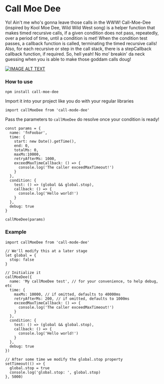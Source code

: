 # Call Moe Dee

Yo! Ain't me who's gonna leave those calls in the WWW! Call-Moe-Dee (inspired by Kool Moe Dee, Wild Wild West song) is a helper function that makes timed recursive calls, if a given condition does not pass, repeatedly, over a period of time, until a condition is met! When the condition test passes, a callback function is called, terminating the timed recursive calls! Also, for each recursive or step in the call stack, there is a stepCallback callback function, if required. So, hell yeah! No mo' breakin' da neck guessing when you is able to make those goddam calls doug!

[![IMAGE ALT TEXT](http://img.youtube.com/vi/n_AMPcFym0Q/0.jpg)](http://www.youtube.com/watch?v=n_AMPcFym0Q "Kool Moe Dee - The Wild Wild West!")

### How to use

```
npm install call-moe-dee
```

Import it into your project like you do with your regular libraries

```
import callMoeDee from 'call-mode-dee'
```

Pass the parameters to `callMoeDee` do resolve once your condition is ready!

```
const params = {
  name: 'fnFoobar',
  time: {
    start: new Date().getTime(),
    end: 0,
    totalMs: 0,
    maxMs:10000,
    retryAfterMs: 1000,
    exceedMaxTimeCallback: () => {
      console.log('The caller exceedMaxTimeout!')
    }
  },
  condition: {
    test: () => (global && global.stop),
    callback: () => {
      console.log('Hello world!')
    }
  },
  debug: true
}

callMoeDee(params)
```

### Example

```
import callMoeDee from 'call-mode-dee'

// We'll modify this at a later stage
let global = {
  stop: false
}

// Initialize it
callMoeDee({
  name: 'My callMoeDee test', // for your convenience, to help debug, etc
  time: {
    maxMs: 10000, // if omitted, defaults to 40000ms
    retryAfterMs: 200, // if omitted, defaults to 1000ms
    exceedMaxTimeCallback: () => {
      console.log('The caller exceedMaxTimeout!')
    }
  },
  condition: {
    test: () => (global && global.stop),
    callback: () => {
      console.log('Hello world!')
    }
  },
  debug: true
})

// After some time we modify the global.stop property
setTimeout(() => {
  global.stop = true
  console.log('global.stop: ', global.stop)
}, 5000)
```